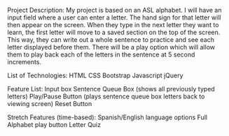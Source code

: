 Project Description: My project is based on an ASL alphabet. I will have an input field where a user can enter a letter. The hand sign for that letter will then appear on the screen. When they type in the next letter they want to learn, the first letter will move to a saved section on the top of the screen. This way, they can write out a whole sentence to practice and see each letter displayed before them. There will be a play option which will allow them to play back each of the letters in the sentence at 5 second increments.

List of Technologies:
HTML
CSS
Bootstrap
Javascript
jQuery

Feature List:
Input box
Sentence Queue Box (shows all previously typed letters)
Play/Pause Button (plays sentence queue box letters back to viewing screen)
Reset Button

Stretch Features (time-based):
Spanish/English language options
Full Alphabet play button
Letter Quiz
